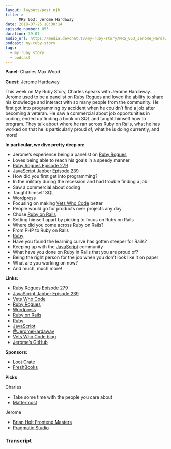 ```yaml
---
layout: layouts/post.njk
title: >
      MRS 053: Jerome Hardaway
date: 2018-07-25 18:38:14
episode_number: 053
duration: 39:07
audio_url: https://media.devchat.tv/my-ruby-story/MRS_053_Jerome_Hardaway.mp3
podcast: my-ruby-story
tags: 
  - my_ruby_story
  - podcast
---
```


 **Panel:** Charles Max Wood

**Guest:** Jerome Hardaway

This week on My Ruby Story, Charles speaks with Jerome Hardaway. Jerome used to be a panelist on [Ruby Rogues](https://devchat.tv/ruby-rogues) and loved the ability to share his knowledge and interact with so many people from the community. He first got into programming by accident when he couldn’t find a job after becoming a veteran. He saw a commercial about job opportunities in coding, ended up finding a book on SQL and taught himself how to program. They talk about where he ran across Ruby on Rails, what he has worked on that he is particularly proud of, what he is doing currently, and more!

**In particular, we dive pretty deep on:**

- Jerome’s experience being a panelist on [Ruby Rogues](https://devchat.tv/ruby-rogues)
- Loves being able to reach his goals in a speedy manner
- [Ruby Rogues Episode 279](https://devchat.tv/ruby-rogues/279-rr-vets-who-code-with-jerome-hardaway)
- [JavaScript Jabber Episode 239](https://devchat.tv/js-jabber/239-jsj-vets-who-code-with-jerome-hardaway)
- How did you first get into programming?
- In the military during the recession and had trouble finding a job
- Saw a commercial about coding
- Taught himself SQL
- [Wordpress](https://wordpress.com/)
- Focusing on making [Vets Who Code](https://vetswhocode.io/) better
- People would go for products over projects any day
- Chose [Ruby on Rails](https://rubyonrails.org/) 
- Setting himself apart by picking to focus on Ruby on Rails
- Where did you come across Ruby on Rails?
- From PHP to Ruby on Rails
- [Ruby](https://www.ruby-lang.org/en/)
- Have you found the learning curve has gotten steeper for Rails?
- Keeping up with the [JavaScript](https://www.javascript.com/) community
- What have you done on Ruby in Rails that you are proud of?
- Being the right person for the job when you don’t look like it on paper
- What are you working on now?
- And much, much more!

**Links:**

- [Ruby Rogues Episode 279](https://devchat.tv/ruby-rogues/279-rr-vets-who-code-with-jerome-hardaway)
- [JavaScript Jabber Episode 239](https://devchat.tv/js-jabber/239-jsj-vets-who-code-with-jerome-hardaway)
- [Vets Who Code](https://vetswhocode.io/)
- [Ruby Rogues](https://devchat.tv/ruby-rogues)
- [Wordpress](https://wordpress.com/)
- [Ruby on Rails](https://rubyonrails.org/)
- [Ruby](https://www.ruby-lang.org/en/)
- [JavaScript](https://www.javascript.com/)
- [@JeromeHardaway](https://twitter.com/JeromeHardaway)
- [Vets Who Code blog](https://medium.com/vets-who-code)
- [Jerome’s GitHub](https://github.com/jeromehardaway)

**Sponsors:**

- [Loot Crate](https://www.lootcrate.com/)
- [FreshBooks](https://www.freshbooks.com/invoice?ref=11731&utm_source=pbm&utm_medium=affiliate-program&utm_influencer=419364&utm_campaign=podcast-influencers)

**Picks**

Charles

- Take some time with the people you care about
- [Mattermost](https://mattermost.com/)

Jerome

- [Brian Holt Frontend Masters](https://frontendmasters.com/teachers/brian-holt/)
- [Pragmatic Studio](https://pragmaticstudio.com/)


### Transcript


